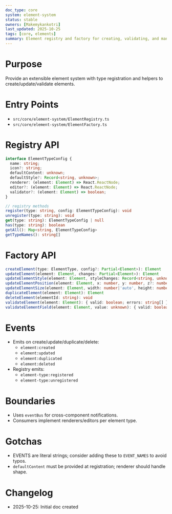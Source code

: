 ```yaml
---
doc_type: core
system: element-system
status: stable
owners: [Makemykankotri]
last_updated: 2025-10-25
tags: [core, elements]
summary: Element registry and factory for creating, validating, and manipulating elements.
---
```


# Purpose
Provide an extensible element system with type registration and helpers to create/update/validate elements.

# Entry Points
- `src/core/element-system/ElementRegistry.ts`
- `src/core/element-system/ElementFactory.ts`

# Registry API
```ts
interface ElementTypeConfig {
  name: string;
  icon?: string;
  defaultContent: unknown;
  defaultStyle?: Record<string, unknown>;
  renderer: (element: Element) => React.ReactNode;
  editor?: (element: Element) => React.ReactNode;
  validator?: (element: Element) => boolean;
}

// registry methods
register(type: string, config: ElementTypeConfig): void
unregister(type: string): void
get(type: string): ElementTypeConfig | null
has(type: string): boolean
getAll(): Map<string, ElementTypeConfig>
getTypeNames(): string[]
```

# Factory API
```ts
createElement(type: ElementType, config?: Partial<Element>): Element
updateElement(element: Element, changes: Partial<Element>): Element
updateElementStyle(element: Element, styleChanges: Record<string, unknown>): Element
updateElementPosition(element: Element, x: number, y: number, z?: number): Element
updateElementSize(element: Element, width: number|'auto', height: number|'auto'): Element
duplicateElement(element: Element): Element
deleteElement(elementId: string): void
validateElement(element: Element): { valid: boolean; errors: string[] }
validateElementField(element: Element, value: unknown): { valid: boolean; error?: string }
```

# Events
- Emits on create/update/duplicate/delete:
  - `element:created`
  - `element:updated`
  - `element:duplicated`
  - `element:deleted`
- Registry emits:
  - `element-type:registered`
  - `element-type:unregistered`

# Boundaries
- Uses `eventBus` for cross-component notifications.
- Consumers implement renderers/editors per element type.

# Gotchas
- EVENTS are literal strings; consider adding these to `EVENT_NAMES` to avoid typos.
- `defaultContent` must be provided at registration; renderer should handle shape.

# Changelog
- 2025-10-25: Initial doc created
